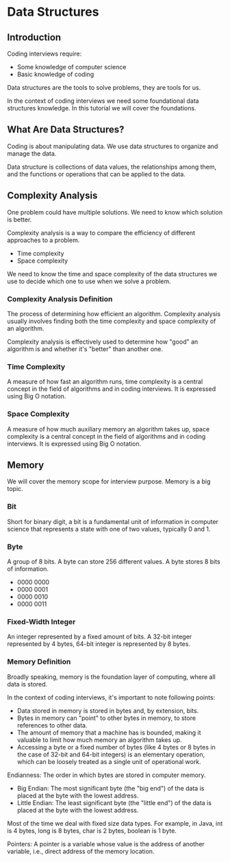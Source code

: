 # Data Structures

## Introduction

Coding interviews require:

- Some knowledge of computer science
- Basic knowledge of coding

Data structures are the tools to solve problems, they are tools for us.

In the context of coding interviews we need some foundational data structures knowledge. In this tutorial we will cover the foundations.

## What Are Data Structures?

Coding is about manipulating data. We use data structures to organize and manage the data.

Data structure is collections of data values, the relationships among them, and the functions or operations that can be applied to the data.

## Complexity Analysis

One problem could have multiple solutions. We need to know which solution is better.

Complexity analysis is a way to compare the efficiency of different approaches to a problem.

- Time complexity
- Space complexity

We need to know the time and space complexity of the data structures we use to decide which one to use when we solve a problem.

### Complexity Analysis Definition

The process of determining how efficient an algorithm. Complexity analysis usually involves finding both the time complexity and space complexity of an algorithm.

Complexity analysis is effectively used to determine how "good" an algorithm is and whether it's "better" than another one.

### Time Complexity

A measure of how fast an algorithm runs, time complexity is a central concept in the field of algorithms and in coding interviews. It is expressed using Big O notation.

### Space Complexity

A measure of how much auxiliary memory an algorithm takes up, space complexity is a central concept in the field of algorithms and in coding interviews. It is expressed using Big O notation.

## Memory

We will cover the memory scope for interview purpose. Memory is a big topic.

### Bit

Short for binary digit, a bit is a fundamental unit of information in computer science that represents a state with one of two values, typically 0 and 1.

### Byte

A group of 8 bits. A byte can store 256 different values. A byte stores 8 bits of information.

- 0000 0000
- 0000 0001
- 0000 0010
- 0000 0011

### Fixed-Width Integer

An integer represented by a fixed amount of bits. A 32-bit integer represented by 4 bytes, 64-bit integer is represented by 8 bytes.

### Memory Definition

Broadly speaking, memory is the foundation layer of computing, where all data is stored.

In the context of coding interviews, it's important to note following points:

- Data stored in memory is stored in bytes and, by extension, bits.
- Bytes in memory can "point" to other bytes in memory, to store references to other data.
- The amount of memory that a machine has is bounded, making it valuable to limit how much memory an algorithm takes up.
- Accessing a byte or a fixed number of bytes (like 4 bytes or 8 bytes in the case of 32-bit and 64-bit integers) is an elementary operation, which can be loosely treated as a single unit of operational work.


Endianness: The order in which bytes are stored in computer memory.

- Big Endian: The most significant byte (the "big end") of the data is placed at the byte with the lowest address.
- Little Endian: The least significant byte (the "little end") of the data is placed at the byte with the lowest address.

Most of the time we deal with fixed size data types. For example, in Java, int is 4 bytes, long is 8 bytes, char is 2 bytes, boolean is 1 byte.

Pointers: A pointer is a variable whose value is the address of another variable, i.e., direct address of the memory location.
